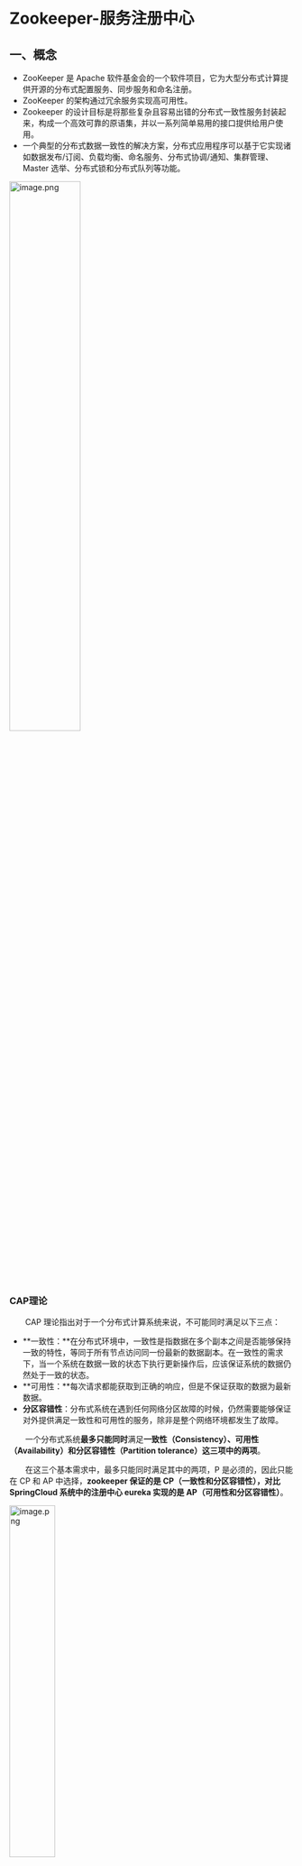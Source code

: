 # Zookeeper-服务注册中心

## 一、概念

- ZooKeeper 是 Apache 软件基金会的一个软件项目，它为大型分布式计算提供开源的分布式配置服务、同步服务和命名注册。
- ZooKeeper 的架构通过冗余服务实现高可用性。
- Zookeeper 的设计目标是将那些复杂且容易出错的分布式一致性服务封装起来，构成一个高效可靠的原语集，并以一系列简单易用的接口提供给用户使用。
- 一个典型的分布式数据一致性的解决方案，分布式应用程序可以基于它实现诸如数据发布/订阅、负载均衡、命名服务、分布式协调/通知、集群管理、Master 选举、分布式锁和分布式队列等功能。

<img src="https://knowledgeimagebed.oss-cn-hangzhou.aliyuncs.com/img/1651889273170-fe9f2731-4c71-4768-9f9f-2cb9d8ea07b1.png" alt="image.png" width="50%" />

### CAP理论

  CAP 理论指出对于一个分布式计算系统来说，不可能同时满足以下三点：

- **一致性：**在分布式环境中，一致性是指数据在多个副本之间是否能够保持一致的特性，等同于所有节点访问同一份最新的数据副本。在一致性的需求下，当一个系统在数据一致的状态下执行更新操作后，应该保证系统的数据仍然处于一致的状态。
- **可用性：**每次请求都能获取到正确的响应，但是不保证获取的数据为最新数据。
- **分区容错性**：分布式系统在遇到任何网络分区故障的时候，仍然需要能够保证对外提供满足一致性和可用性的服务，除非是整个网络环境都发生了故障。

  一个分布式系统**最多只能同时**满足**一致性（Consistency）、可用性（Availability）和分区容错性（Partition tolerance）这三项中的两项**。

  在这三个基本需求中，最多只能同时满足其中的两项，P 是必须的，因此只能在 CP 和 AP 中选择，**zookeeper 保证的是 CP（一致性和分区容错性），对比 SpringCloud 系统中的注册中心 eureka 实现的是 AP（可用性和分区容错性）**。

<img src="https://knowledgeimagebed.oss-cn-hangzhou.aliyuncs.com/img/1651891779818-733bda0d-01cd-450d-9fb9-f507bbe48c5c.png" alt="image.png" width="40%" />

### Base理论

  BASE 是 Basically Available(基本可用)、Soft-state(软状态) 和 Eventually Consistent(最终一致性) 三个短语的缩写。

- **基本可用：**在分布式系统出现故障，允许损失部分可用性（服务降级、页面降级）。
- **软状态：**允许分布式系统出现中间状态。而且中间状态不影响系统的可用性。这里的中间状态是指不同的 data replication（数据备份节点）之间的数据更新可以出现延时的最终一致性。
- **最终一致性：**data replications 经过一段时间达到一致性。

  BASE 理论是对 CAP 中的一致性和可用性进行一个权衡的结果，理论的核心思想就是：**我们无法做到强一致，但每个应用都可以根据自身的业务特点，采用适当的方式来使系统达到最终一致性**。

### ZAB协议

  ZAB协议是 `ZooKeeper Atomic Broadcast` 的简称，全名叫**原子广播协议**，其核心作用就是**保证分布式系统的数据一致性**，**保证了分布式集群的最终一致性**。

  所有的事务请求都会由一台叫做 `leader` 的服务器来协调处理，集群中余下的服务器则称之为 `Follower` 或 `Observer`，leader 会将客户端的事务请求转换成一个事务 Proposal（提案），并将该提案分发给集群中所有的 Follower 服务器，只有当集群中过半数的服务器对该提案投票通过后，才能执行接下来的 Commit 操作。

  ZAB 协议算法两个核心功能点是**崩溃恢复**和**原子广播**协议。

### 什么是崩溃恢复？

  当集群中的 `leader` 节点宕机，失去了与其它 `Follower` 的联系，那么就会进入崩溃恢复模式。在崩溃恢复过程中，所有的 Follower 会通过投票来决定是否产生新的 leader（关于 leader 选举流程请看第三小节）。崩溃恢复后，就会进入消息广播模式，实现每台节点的数据同步。

  在以下三种情况，ZAB 都会进入 崩溃恢复模式：

- 当 Zookeeper 在启动过程中。
- 当 Leader 服务器出现网络中断崩溃退出与重启等异常情况。
- 当有新 Server 加入到集群中且集群处于正常状态（广播模式），新 Server 会与 leader 进行数据同步，然后进入消息广播模式。

### 什么是原子广播（消息广播）？

  ZAB 协议的**原子广播**也称**消息广播**。leader 服务器针对客户端的请求为其生成对应的事务 Proposal，并将该事务发给集群中所有的节点，然后收集各个节点对该事务的选票，最后收到半数节点的选票，就进行事务提交。具体如下图：

<img src="https://knowledgeimagebed.oss-cn-hangzhou.aliyuncs.com/img/image.png" alt="image" width="40%"/>

### 广播流程如何保证消息广播过程中消息接收与发送的顺序性？

  首先，消息广播是基于具有 FIFO 特性的 TCP 协议来进行网络通信的，因此可以较好的保证顺序性；<br>其次，在消息广播的过程中，Leader 节点会针对客户端的事务请求生成对应的 Proposal，在广播前会首先为这个事务生成一个全局单调递增的唯一事务 ID ，即 ZXID。ZAB 协议会根据 事务 ID 的先后顺序，将每个事务进行排序与处理。

### 架构与进程职责

  Zookeeper 集群因为有过半机制，所以其结点个数一般为奇数，集群中主要有 Client、Leader、Follower 以及 Observer 几种角色。其基本架构图如下：

<img src="https://knowledgeimagebed.oss-cn-hangzhou.aliyuncs.com/img/1651889625610-04459520-14e1-413b-8014-1d33820abbde.png" alt="image.png" width="40%" />

**ZK 架构Client：**

- **Client**：就是一个请求的发起方，请求的对象可以是上图中 Zookeeper 的任意角色。
- **Leader**：Leader 负责更新系统的状态，负责进行投票的发起和决议。还有处理事务请求，从图中可以看出，Client 端发起的请求，最终都是由其他角色转发给 Leader 来处理。
- **Follower**：接收并处理客户端读请求，并返回客户端结果；将客户端写请求转发给 Leader 处理；同步 Leader 的状态；在选举的过程中参与投票。
- **Observer**：接收并处理客户端读请求，并返回客户端结果；将客户端写请求转发给 Leader 处理；同步 Leader 的状态；但是在选举的过程中不参与投票。
- 为什么要有 Observer 角色？从上图可知，Observer 只接受客户端的读请求，不参加写请求，因此 Observer 在不影响写性能的情况下提升集群的读性能。

### 数据模型

<img src="https://knowledgeimagebed.oss-cn-hangzhou.aliyuncs.com/img/1651889702250-13d67f05-eab4-4324-91df-82cfd95a255b.png" alt="image.png" width="40%" />

  Zookeeper 路径如上图所示，是 ZooKeeper 的数据节点的示意图，Zookeeper 采用的是树形层次结构，其中树中的每个节点称之为 Znode。Znode 可以作为路径标识的一部分，并且使用斜杠分割，同时维护着**数据**、**元信息**、**ACL**、**时间戳**等数据结构。每个 Znode 由 3 部分组成:

- **stat 状态信息：**描述该 Znode 的**版本, 权限**等信息。Znode 中存储的数据可以有多个版本，也就是一个访问路径中可以存储多份数据。每一个节点都拥有自己的 ACL(访问控制列表)，这个列表规定了用户的权限，即限定了特定用户对目标节点可以执行的操作。Stat 对象状态属性如下表所示：

	<img src="https://knowledgeimagebed.oss-cn-hangzhou.aliyuncs.com/img/1651889712992-b08bec95-00ca-4a3c-9156-1faee0f3c64e.png" alt="image.png" width="50%" />

- **data：**与该 Znode 关联的数据(配置文件信息、状态信息、汇集位置)，数据大小至多 1M。
- **children**：每个 Znode 下可以有子节点，需要注意的是 EPHEMERAL 类型的目录节点没有子节点。

## 二、Session机制

### Session基本原理

  在 ZooKeeper 中，客户端通过与服务器建立一个**基于TCP 长连接**进行通信，服务器的服务端口默认为 2181。自从 Session 建立开始，该生命周期也开始了。

**其作用概括如下：**

- ZK Server 执行任何请求之前，都需要 Client 与 Server 先建立 Session。
- Client 提交给 Server 的任何请求，都必须关联在 Session 上，命令根据 Session 的连接顺序来执行。
- 临时节点的生命周期，Session 终止时，关联在 Session 上的临时数据节点都会自动消失。
- Watcher 通知机制也要基于 Session 来实现。

### Session的状态

- **connecting**：连接中，session 一旦建立，状态就是 connecting 状态，时间很短。
- **connected**：已连接，连接成功之后的状态。
- **closed**：已关闭，发生在 session 过期，一般由于网络故障客户端重连失败，服务器宕机或者客户端主动断开。

### Session 连接中断的处理流程

- Client 在未收到任何消息的情况下，每 t/3（t 为会话超时时间）向 server 发送一次心跳。
- Server 若 t 秒后仍然没有收到心跳则判定会话超时。
- Client 经过 2t/3 后，会尝试连接其他 Server 节点。
- Client 尝试连接其他 Server 时，要保证新的 Server 能看到的最新事务比之前的连接的 Server 要新；若不符合条件，则尝试连接到另一个 Server。

### 会话超时管理（分桶策略+会话激活）

  zookeeper 的 leader 服务器再运行期间定时进行会话超时检查，时间间隔是 ExpirationInterval，单位是毫秒，默认值是 tickTime，每隔 tickTime 进行一次会话超时检查。

<img src="https://knowledgeimagebed.oss-cn-hangzhou.aliyuncs.com/img/1651892173357-38a134ea-f394-4b9f-b547-65e03cd1aee8.png" alt="image.png" width="50%" />

- $$
	- ExpirationTime 的计算方式:
	- ExpirationTime = CurrentTime + SessionTimeout; 
	- ExpirationTime = (ExpirationTime / ExpirationInterval + 1) * ExpirationInterval;
	$$

	

  在 zookeeper 运行过程中，客户端会在**会话超时过期范围内**向服务器发送请求（包括读和写）或者 ping 请求，俗称**心跳检测完成会话激活**，从而来保持会话的有效性。

会话激活流程：

<img src="https://knowledgeimagebed.oss-cn-hangzhou.aliyuncs.com/img/1651892215013-fad55b39-9810-4092-9fd7-fd10860f6dbb.png" alt="image.png" width="30%" />

激活后进行迁移会话的过程，然后开始新一轮：

<img src="https://knowledgeimagebed.oss-cn-hangzhou.aliyuncs.com/img/1651892225707-9efbd3a0-0ffb-48fc-a548-1ec7f7bf755e.png" alt="image.png" width="40%" />

## 三、节点类型

  ZooKeeper 中的节点有三种，分别为`临时节点`、`永久节点`以及`顺序节点`。节点的类型在创建时即被确定，并且不能改变，通过组合可以分为以下四类：

- **永久节点（persistent）：** 该节点的生命周期不依赖于会话，被创建后会一值存在，并且只有在客户端显示执行删除操作的时候，它们才能被删除。
- **永久有序节点：** 创建永久有序节点时，父节点会维护一份时序，用于记录子节点创建的先后顺序。在创建节点过程中，ZK 会自动为给定节点名加上一个数字后缀，作为新的节点名。这个数字后缀的范围是整型的最大值。
- **临时节点（ephemeral）：** 该节点的生命周期依赖于创建它们的会话。一旦会话(Session)结束，临时节点将被自动删除，当然可以也可以手动删除。虽然每个临时的 Znode 都会绑定到一个客户端会话，但他们对所有的客户端还是可见的。另外，ZooKeeper 的临时节点不允许拥有子节点。
- **临时有序节点：** 和永久有序节点类似，就不赘述了，临时有序节点可以用来实现分布式锁，下面会有分布式锁的详细说明。

## 四、选举

  zookeeper 的 leader 选举存在两个阶段，一个是**服务器启动时 leader 选举**，另一个是**运行过程中 leader 服务器宕机**。在分析选举原理前，先介绍几个重要的参数。

- 服务器 ID(myid)：编号越大在选举算法中权重越大
- 事务 ID(zxid)：值越大说明数据越新，权重越大
- 逻辑时钟(epoch-logicalclock)：同一轮投票过程中的逻辑时钟值是相同的，每投完一次值会增加

### 选举状态

- LOOKING：处于无主或寻找 Leader 状态，或者 Leader 选举状态。**竞选状态**
- FOLLOWING：表明当前节点为 Follower 角色，跟随者状态，可直接参与投票。**随从状态**
- LEADING：表明当前节点为 Leader 角色，**领导者状态**
- OBSERVING：表明当前节点为 Observer 角色，**观察者状态**，不参与投票，只处理客户端读请求

### 票据结构

  ZooKeeper 中的票据结构是由 vote 进行封装的，内容包含以下两部分：

- myid：服务节点自身的 id，在部署时由配置文件指定，从 1 开始累加。
- zxid：ZAB 协议中的事务编号是一个 64 位的数字。其中低 32 位是一个单调递增的计数器，每产生一个新的事务 Proposal 时，该计数器加1；高 32 位代表了 leader 周期的 epoch 编号，每次筛选出新的 leader ，epoch 会累加 1。
- 注意：ZooKeeper 把 epoch 和事务 id 合在一起，每次 epoch 变化，都将低 32 位的序号重置，这样做是为了方便对比出最新的数据，保证了 zxid 的全局递增性。

### Leader 选举

  选举无非就是一个投票、处理选票以及得出结果（领导走马上任）这么一个过程，现实生活中也比较常见。在 ZooKeeper 中，Leader 的选举又分为 2 类：整个集群刚启动时的选举和运行过程中 Leader 宕机后的选举。简单选举流程如下图所示：

<img src="https://knowledgeimagebed.oss-cn-hangzhou.aliyuncs.com/img/1651889766540-ef70aadc-0382-4344-81e2-265075d29a55.png" alt="image.png" width="50%" />

  集群启动时的选举可以分为三个步骤：**投票**、**唱票**以及**得出结果**。

  当集群在启动初始化阶段，只有一台服务器启动，因为存在过半机制，无法完成leader 选举，只有当第二台服务器启动后，两台服务器都试图寻找一位 leader，此时才进入 leader 选举流程：

- （1）每台 server 发出一个投票，由于是初始情况，server1 和 server2 都将自己作为 leader 服务器进行投票，每次投票包含所推举的服务器myid、zxid、epoch，使用（myid，zxid）表示，此时 server1 投票为（1,0），server2 投票为（2,0），然后将各自投票发送给集群中其他机器。
- （2）接收来自各个服务器的投票。集群中的每个服务器收到投票后，首先判断该投票的有效性，如检查是否是本轮投票（epoch）、是否来自 LOOKING 状态的服务器。
- （3）分别处理投票。针对每一次投票，服务器都需要将其他服务器的投票和自己的投票进行对比，对比规则如下：

- - a. 优先比较 epoch
	- b. 检查 zxid，zxid 比较大的服务器优先作为 leader
	- c. 如果 zxid 相同，那么就比较 myid，myid 较大的服务器作为 leader 服务器

- （4）统计投票。每次投票后，服务器统计投票信息，判断是都有过半机器接收到相同的投票信息。server1、server2 都统计出集群中有两台机器接受了（2,0）的投票信息，此时已经选出了 server2 为 leader 节点。
- （5）改变服务器状态。一旦确定了 leader，每个服务器响应更新自己的状态，如果是 follower，那么就变更为 FOLLOWING，如果是 Leader，变更为 LEADING。此时 server3继续启动，直接加入变更自己为 FOLLOWING。

### ZooKeeper Wacter 机制

  zookeeper 的 watcher 机制，可以分为四个过程：

- 客户端注册 watcher。
- 服务端处理 watcher。
- 服务端触发 watcher 事件。
- 客户端回调 watcher。

  在 ZooKeeper 中，引入了 watcher 机制，即事件监听，它允许客户端向服务端注册一个 Watcher 监听，当服务端一些事件发生改变后（如 exists()、getChildren() 及 getData()），都会触发 Watcher ，该服务端会向指定的客户端发送一个事件通知，注意 Watcher 只能被触发一次。

  当节点发生增、删、改都会触发 Watcher 所对应的操作。其过程如下图所示：

<img src="https://knowledgeimagebed.oss-cn-hangzhou.aliyuncs.com/img/1651889779709-f0448093-e1a0-4757-92cc-13049cb80325.png" alt="image.png" width="40%"/>

## 五、应用场景

  结合实际的使用场景来融会贯通。关于 集群管理与 Master 高可用，ZooKeeper 的以下两个特性是实现 HA 的关键。

- **临时有序节点：**每个 Master 的备选节点都会创建一个临时有序节点，集群会选择序号最小的节点为 Master，若 session 断开，节点删除。
- **Watcher 机制：**集群会在 master 的节点上注册一个 Watcher，那么如果 master 节点发生变化，会重新选择序号最小的节点

### 分布式锁

  分布式锁，主要得益于Zookeeper保证了数据的强一致性。用户可以完全相信每时每刻，zk集群中任意节点上的相同的znode的数据是一定相同的。锁服务可以分为两类：

- **保持独占：**
- **控制时序：**

#### 自定义实现分布式锁流程

1. client调用create()方法创建“/root/lock_”节点，注意节点类型是**EPHEMERAL_SEQUENTIAL（临时有序节点）**
2. client调用getChildren("/root/lock_",false)来获取所有已经创建的子节点，这里并不注册任何Watcher
3. 客户端获取到所有子节点Path后（ getChildren(),排序，看自己是否为最小节点, )，如果发现自己在步骤1中创建的节点是所有节点中最小的，那么就认为这个客户端获得了锁( 操作redis中的数据)
4. 如果在步骤3中，发现不是最小的，那么找到比自己小的那个节点，然后对其调用exist()方法注册事件监听
5. 之后一旦这个被关注的节点移除，客户端会收到相应的通知，这个时候客户端需要再次调用getChildren("/root/lock_",false)来确保自己是最小的节点，然后进入步骤3

### 分布式通知/协调

  关键仍然是 **ZooKeeper** 的 `Watch` 机制，它能够很好的承担分布式环境下**不同系统之间的通知与协调工作**，**实现对数据变更的实时处理**。比如心跳检测机制：两个节点不直接通信而是通过 zookeeper 来关联，大大减少系统耦合。下面看两个实例

- 如果 HBase 集群有 RegionServer 宕机，Master 需要重新分配 Region，会把任务放在 Zookeeper 的节点下，等其他健康 RegionServer 来获取。
- Kafka 的各个节点必须维护和 ZooKeeper 的连接，Zookeeper 通过心跳机制检查每个节点的存活情况，客户端通过 Zookeeper 得知 Kafka 的节点健康状态。

### 命名服务

  命名服务也是分布式系统中比较常见的一类场景。在分布式系统中，通过使用命名服务，客户端应用能够根据指定名字来**获取资源**、**服务的地址**、**提供者**等信息。被命名的实体通常可以是**集群中的机器**、**提供的服务地址**、**远程对象**等等。比如 HBase 会把 .META. 的地址信息存储在 Zookeeper，Client 会根据地址找到对应的 .META. 位置，再定位到操作数据具体所在的 RegionServer 来进行数据的操作。

### 负载均衡

  比如 Kafka 中发布者和订阅者的负载均衡

- **生产者负载均衡：**首先 Kafka 会把所有的分区信息发不到 Zookeeper 上有序排列，发送消息的时候，生产者会按照 brokerId 和 partition 的顺序排列组织成一个有序的分区列表，然后从头到尾循环往复地选择一个分区来发送消息。
- **消费负载均衡：**在消费过程中同一个 group，一个消费者会消费一个或多个分区中的消息，但是一个分区只会由的一个消费者来消费。在某个消费者故障或者重启等情况下，其他消费者通过 Watch 机制会知道这个变化，然后重新进行负载均衡，保证所有的分区都有消费者进行消费。

## 六、面试题

### zookeeper 是一个原子广播协议，哪里体现了原子性？

  **原子性：**一个事务包含多个操作，这些操作要么全部执行，要么全都不执行。实现事务的原子性，要支持回滚操作，在某个操作失败后，回滚到事务执行之前的状态。

**Zookeeper的特性**

1. 顺序一致性（Sequential Consistency）：来自相同客户端提交的事务，ZooKeeper 将按照其提交顺序依次执行；

2. 原子性（Atomicity）：于 ZooKeeper 集群中提交事务，事务将 “全部完成” 或 “全部未完成”，不存在 “部分完成”；

3. 单一系统镜像（Single System Image）：客户端连接到 ZooKeeper 集群的任意节点，其获得的数据视图都是相同的；

4. 可靠性（Reliability）：事务一旦完成，其产生的状态变化将永久保留，直到其他事务进行覆盖；

5. 实时性（Timeliness）：事务一旦完成，客户端将于限定的时间段内，获得最新的数据。

### 什么是脑裂（Split-Brain）？

- 假死：由于心跳超时（网络原因导致的）认为 leader 死了，但其实 leader 还存活着。
- 脑裂：由于假死会发起新的 leader 选举，选举出一个新的 leader，但旧的 leader 网络又通了，导致出现了两个 leader ，有的客户端连接到老的 leader，而有的客户端则连接到新的 leader。

  一般脑裂都是出现在集群环境中的。指的是一个集群环境中出现了多个`master`节点（类似[zookeeper](https://so.csdn.net/so/search?q=zookeeper&spm=1001.2101.3001.7020)的master、elasticsearch的master节点），导致严重数据问题，数据不一致等等。

  出现的原因：可能就是网络环境有问题如断开，假死等等，导致一部分slave节点会重新进入崩坏恢复模式，重新选举新的master节点，然后对外提供事务服务。

  **Zookeeper脑裂原因：**

  主要原因是 Zookeeper 集群和 Zookeeper client 判断超时并不能做到完全同步，也就是说可能一前一后，如果是集群先于 client 发现，那就会出现上面的情况。同时，在发现并切换后通知各个客户端也有先后快慢。一般出现这种情况的几率很小，需要 leader 节点与 Zookeeper 集群网络断开，但是与其他集群角色之间的网络没有问题，还要满足上面那些情况，但是一旦出现就会引起很严重的后果，数据不一致。

### ZooKeeper 时如何解决脑裂问题的？

#### Quorums (法定人数) 方式（过半机制）

  比如3个节点的集群，Quorums = 2, 也就是说集群可以容忍1个节点失效，这时候还能选举出1个 lead，集群还可用。比如4个节点的集群，它的 Quorums = 3，Quorums 要超过3，相当于集群的容忍度还是1，如果2个节点失效，那么整个集群还是无效的。这是 zookeeper 防止"脑裂"默认采用的方法。

- 集群中最少的节点数用来选举 leader 保证集群可用。
- 通知客户端数据已经安全保存前集群中最少数量的节点数已经保存了该数据。一旦这些节点保存了该数据，客户端将被通知已经安全保存了，可以继续其他任务。而集群中剩余的节点将会最终也保存了该数据。

#### 采用 Redundant communications ([冗余](https://so.csdn.net/so/search?q=冗余&spm=1001.2101.3001.7020)通信)方式

  集群中采用多种通信方式，防止一种通信方式失效导致集群中的节点无法通信。

#### Fencing (共享资源) 方式

  比如能看到共享资源就表示在集群中，能够获得共享资源的锁的就是 Leader，看不到共享资源的，就不在集群中。

  要想避免 zookeeper"脑裂"情况其实也很简单，在 follower 节点切换的时候不在检查到老的 leader 节点出现问题后马上切换，而是在休眠一段足够的时间，确保老的 leader 已经获知变更并且做了相关的 shutdown 清理工作了然后再注册成为 master 就能避免这类问题了，这个休眠时间一般定义为与 zookeeper 定义的超时时间就够了，但是这段时间内系统可能是不可用的，但是相对于数据不一致的后果来说还是值得的。

#### 预防措施：

- 添加冗余的心跳线，例如双线条线，尽量减少“裂脑”发生机会。
- 启用磁盘锁。正在服务一方锁住共享磁盘，“裂脑"发生时，让对方完全"抢不走"共享磁盘资源。但使用锁磁盘也会有一个不小的问题，如果占用共享盘的一方不主动"解锁”，另一方就永远得不到共享磁盘。现实中假如服务节点突然死机或崩溃，就不可能执行解锁命令。后备节点也就接管不了共享资源和应用服务。于是有人在 HA 中设计了"智能"锁。即正在服务的一方只在发现心跳线全部断开（察觉不到对端）时才启用磁盘锁。平时就不上锁了。
- 设置仲裁机制。例如设置参考 IP（如网关 IP），当心跳线完全断开时，2个节点都各自 ping 一下 参考 IP，不通则表明断点就出在本端，不仅"心跳"、还兼对外"服务"的本端网络链路断了，即使启动（或继续）应用服务也没有用了，那就主动放弃竞争，让能够 ping 通参考 IP 的一端去起服务。更保险一些，ping 不通参考 IP 的一方干脆就自我重启，以彻底释放有可能还占用着的那些共享资源。

### Zookeeper 有哪几种几种部署模式？

1. 单机模式：zoo.cfg 中只配置一个 server.id 就是单机模式了，此模式一般用在**测试环境**，如果当前主机宕机，那么所有依赖于当前 ZooKeeper 服务工作的其他服务器都不能进行正常工作；

2. 伪分布式模式：在一台机器启动不同端口的 ZooKeeper，配置到 zoo.cfg 中，和单击模式相同，此模式一般用在测试环境；

3. 分布式模式：多台机器各自配置 zoo.cfg 文件，将各自互相加入服务器列表，上面搭建的集群就是这种完全分布式。

### 四种类型的数据节点 Znode

- **持久节点（persistent）：** 该节点的生命周期不依赖于会话，被创建后会一值存在，并且只有在客户端显示执行删除操作的时候，它们才能被删除。
- **永久有序节点：** 创建永久有序节点时，父节点会维护一份时序，用于记录子节点创建的先后顺序。在创建节点过程中，ZK 会自动为给定节点名加上一个数字后缀，作为新的节点名。这个数字后缀的范围是整型的最大值。
- **临时节点（ephemeral）：** 该节点的生命周期依赖于创建它们的会话。一旦会话(Session)结束，临时节点将被自动删除，当然可以也可以手动删除。虽然每个临时的 Znode 都会绑定到一个客户端会话，但他们对所有的客户端还是可见的。另外，ZooKeeper 的临时节点不允许拥有子节点。
- **临时有序节点：** 和永久有序节点类似，就不赘述了，临时有序节点可以用来实现分布式锁，下面会有分布式锁的详细说明。

### zookeeper 节点宕机如何处理？

- Zookeeper 也提供集群部署方式，同时提供leader选举机制，集群部署推荐配置不少于 3 个服务器。
- Zookeeper 自身也要保证当一 个节点宕机时， 其他节点会继续提供服务。
- 如果是一个 Follower 宕机， 还有 2 台服务器提供访问， 因为 Zookeeper 上的数据是 有多个副本的， 数据并不会丢失；
- 如果是一个 Leader 宕机， Zookeeper 会选举出新的 Leader。 ZK 集群的机制是只要超过半数的节点正常， 集群就能正常提供服务。只有在 ZK 节点挂得太多， 只剩一半或不到一半节点能工作， 集群才失效。 所以3 个节点的 cluster 可以挂掉 1 个节点(leader 可以得到 2 票>1.5) 2 个节点的 cluster 就不能挂掉任何 1 个节点了

### 为什么有了 Follower 还需要 Observer ？

  当 ZooKeeper 集群的规模变大，集群中 Follow 服务器数量逐渐增多的时候，ZooKeeper 处理创建数据节点等事务性请求操作的性能就会逐渐下降。这是因为 ZooKeeper 集群在处理事务性请求操作时，要在 ZooKeeper 集群中对该事务性的请求发起投票，只有超过半数的 Follow 服务器投票一致，才会执行该条写入操作。<br>  正因如此，随着集群中 Follow 服务器的数量越来越多，一次写入等相关操作的投票也就变得越来越复杂，并且 Follow 服务器之间彼此的网络通信也变得越来越耗时，导致随着 Follow 服务器数量的逐步增加，事务性的处理性能反而变得越来越低。

  Observer 可以处理 ZooKeeper 集群中的非事务性请求，并且不参与 Leader 节点等投票相关的操作。这样既保证了 ZooKeeper 集群性能的扩展性，又避免了因为过多的服务器参与投票相关的操作而影响 ZooKeeper 集群处理事务性会话请求的能力。

  而且在实际部署的时候，因为 Observer 不参与 Leader 节点等操作，并不会像 Follow 服务器那样频繁的与 Leader 服务器进行通信。因此，可以将 Observer 服务器部署在不同的网络区间中，这样也不会影响整个 ZooKeeper 集群的性能，也就是所谓的跨域部署。 

### zookeeper 是如何保证事务的顺序一致性的？

  Zookeeper采用了递增的事务Id来标识，所有的proposal（提议）都在被提出时加上了zxid，zxid实际上是一个64位的数字，高32位是epoch（纪元）用来标识leader是否发生改变，如果有新的leader产生出来，epoch会自增，低32位用来递增计数。当新产生proposal时，会依赖数据库的两阶段过程，首先会向其他的server发出事务执行请求，如果超过半数的机器都能执行并且能够成功，那么久开始执行。

### 说说 Zookeeper 的 CAP 问题上做的取舍？

  zookeeper通过ZAB协议（过半机制）保证了数据的强一致性，其主要分为两个方面：
 1）leader选举原理（myid，zxid）
 2）集群消息广播（类似2PC-两阶段提交，无需全部节点ack，过半即发起commit）

  leader选举耗时较长，此时集群不可用，所以zk难易保证集群的可用性。

  当作为注册中心时，需要保证的是服务的可用性，确保服务能够正确的注册和发现，而dubbo通过本地缓存的方式解决zk选举时集群不可用的问题。

### 集群支持动态添加机器吗？

- 其实就是水平扩容了，Zookeeper 在这方面不太好。两种方式：

- 全部重启：关闭所有 Zookeeper 服务，修改配置之后启动。不影响之前客户端的会话。

- 逐个重启：在过半存活即可用的原则下，一台机器重启不影响整个集群对外提供服务。这是比较常用的方式。

- 3.5 版本开始支持动态扩容。6

### 说一说 ZAB 协议？

  ZAB协议是 `ZooKeeper Atomic Broadcast` 的简称，全名叫**原子广播协议**，其核心作用就是**保证分布式系统的数据一致性**，**保证了分布式集群的最终一致性**。

  所有的事务请求都会由一台叫做 `leader` 的服务器来协调处理，集群中余下的服务器则称之为 `Follower` 或 `Observer`，leader 会将客户端的事务请求转换成一个事务 Proposal（提案），并将该提案分发给集群中所有的 Follower 服务器，只有当集群中过半数的服务器对该提案投票通过后，才能执行接下来的 Commit 操作。

  ZAB 协议算法两个核心功能点是**崩溃恢复**和**原子广播**协议。

### Zookeeper是什么？

  ZooKeeper 是一个开源的分布式协调服务。它是一个为分布式应用提供一致性服务的软件，分布式应用程序可以基于 Zookeeper 实现诸如数据发布/订阅、负载均衡、命名服务、分布式协调/通知、集群管理、Master 选举、分布式锁和分布式队列等功能。

  ZooKeeper 的目标就是封装好复杂易出错的关键服务，将简单易用的接口和性能高效、功能稳定的系统提供给用户。

  Zookeeper 保证了如下分布式一致性特性：

1. 顺序一致性

2. 原子性

3. 单一视图

4. 可靠性

5. 实时性（最终一致性）

  客户端的读请求可以被集群中的任意一台机器处理，如果读请求在节点上注册了监听器，这个监听器也是由所连接的 zookeeper 机器来处理。对于写请求，这些请求会同时发给其他 zookeeper 机器并且达成一致后，请求才会返回成功。因此，随着 zookeeper 的集群机器增多，读请求的吞吐会提高但是写请求的吞吐会下降。

  有序性是 zookeeper 中非常重要的一个特性，所有的更新都是全局有序的，每个更新都有一个唯一的时间戳，这个时间戳称为 zxid（Zookeeper Transaction Id）。而读请求只会相对于更新有序，也就是读请求的返回结果中会带有这个zookeeper 最新的 zxid。

### Zookeeper提供了什么？

  Zookeeper提供了三个核心功能：文件系统、通知机制和集群管理机制。

### Zookeeper文件系统

- Zookeeper存储数据的结构，类似于一个文件系统。每个节点称之为znode，买个znode都是类似于K-V的结构，每个节点的名字相当于key，每个节点中都保存了对应的数据，类似于key-value中的value。
- Zookeeper 提供一个多层级的节点命名空间（节点称为 znode）。与文件系统不同的是，这些节点都可以设置关联的数据，而文件系统中只有文件节点可以存放数据而目录节点不行。

- Zookeeper 为了保证高吞吐和低延迟，在内存中维护了这个树状的目录结构，这种特性使得 Zookeeper 不能用于存放大量的数据，每个节点的存放数据上限为1M。

### Zookeeper通知机制

  当某个client监听某个节点时，当该节点发生变化时，zookeeper就会通知监听该节点的客户端，后续根据客户端的处理逻辑进行处理。

### Zookeeper做了什么？

### zk的命名服务（文件系统）

  命名服务也是分布式系统中比较常见的一类场景。在分布式系统中，通过使用命名服务，客户端应用能够根据指定名字来**获取资源**、**服务的地址**、**提供者**等信息。被命名的实体通常可以是**集群中的机器**、**提供的服务地址**、**远程对象**等等。比如 HBase 会把 .META. 的地址信息存储在 Zookeeper，Client 会根据地址找到对应的 .META. 位置，再定位到操作数据具体所在的 RegionServer 来进行数据的操作。

### zk的配置管理（文件系统、通知机制）

  发布与订阅模型，即所谓的配置中心，顾名思义就是发布者将数据发布到 ZooKeeper 节点上，供订阅者动态获取数据，实现配置信息的集中式管理和动态更新。例如全局的配置信息，服务式服务框架的服务地址列表等就非常适合使用。

  应用中用到的一些配置信息放到 ZooKeeper 上进行集中管理。这类场景通常是这样：应用在启动的时候会主动来获取一次配置，同时在节点上注册一个 Watcher。这样一来，以后每次配置有更新的时候，都会实时通知到订阅的客户端，从来达到获取最新配置信息的目的。

  分布式搜索服务中，索引的元信息和服务器集群机器的节点状态存放在 ZooKeeper 的一些指定节点，供各个客户端订阅使用。

### Zookeeper集群管理（文件系统、通知机制）

  zookeeper本身是一个集群结构，有一个leader节点，负责写请求，多个follower节点负责相应读请求。并且在leader节点故障的时候，会根据选举机制从剩下的follower中选举出新的leader。

### Zookeeper分布式锁（文件系统、通知机制）

  分布式锁主要得益于 ZooKeeper 为我们保证了数据的强一致性。锁服务可以分为两类：一类是保持独占，另一类是控制时序。

  所谓保持独占，就是所有试图来获取这个锁的客户端，最终只有一个可以成功获得这把锁。通常的做法是把 ZooKeeper 上的一个 Znode 看作是一把锁，通过 create znode的方式来实现。所有客户端都去创建 /distribute_lock 节点，最终成功创建的那个客户端也即拥有了这把锁。

  控制时序，就是所有视图来获取这个锁的客户端，最终都是会被安排执行，只是有个全局时序了。做法和上面基本类似，只是这里 /distribute_lock 已经预先存在，客户端在它下面创建临时有序节点（这个可以通过节点的属性控制：CreateMode.EPHEMERAL_SEQUENTIAL 来指定）。ZooKeeper 的父节点（/distribute_lock）维持一份 sequence，保证子节点创建的时序性，从而也形成了每个客户端的全局时序。

1. 由于同一节点下子节点名称不能相同，所以只要在某个节点下创建 Znode，创建成功即表明加锁成功。注册监听器监听此 Znode，只要删除此 Znode 就通知其他客户端来加锁。
2. 创建临时顺序节点：在某个节点下创建节点，来一个请求则创建一个节点，由于是顺序的，所以序号最小的获得锁，当释放锁时，通知下一序号获得锁。

### 获取分布式锁的流程

### Zookeeper队列管理（文件系统、通知机制）

  队列方面，简单来说有两种：一种是常规的先进先出队列，另一种是等队列的队员聚齐以后才按照顺序执行。对于第一种的队列和上面讲的分布式锁服务中控制时序的场景基本原理一致，这里就不赘述了。

  第二种队列其实是在 FIFO 队列的基础上作了一个增强。通常可以在 /queue 这个 Znode 下预先建立一个 /queue/num 节点，并且赋值为 n（或者直接给 /queue 赋值 n）表示队列大小。之后每次有队列成员加入后，就判断下是否已经到达队列大小，决定是否可以开始执行了。

  这种用法的典型场景是：分布式环境中，一个大任务 Task A，需要在很多子任务完成（或条件就绪）情况下才能进行。这个时候，凡是其中一个子任务完成（就绪），那么就去 /taskList 下建立自己的临时时序节点（CreateMode.EPHEMERAL_SEQUENTIAL）。当 /taskList 发现自己下面的子节点满足指定个数，就可以进行下一步按序进行处理了。

### Zookeeper数据复制

### Zookeeper工作原理

  Zookeeper的核心是原子广播，这个机制保证了各个Server之前的同步。实现这个机制的协议叫做Zab协议。Zab协议有两种模式，分别是恢复模式（选主）和广播模式（同步）。当服务启动或者在leader崩溃后，Zab就进入了恢复模式，当leader被选举出来，且大多数Server完成了和leader的状态同步后，恢复模式就结束了。状态同步保证了leader和server具有相同的系统状态。之后进入广播模式，如果这个时候当一个server加入到Zookeeper服务中，它会在恢复模式下启动，发现leader，并和leader进行状态同步。等同步结束，它也参与消息广播。Zookeeper服务一直维持在Broadcast状态，直到leader崩溃或者leader失去了大部分followers的支持。

### Zookeeper下Server工作状态

  服务器具有四种状态，分别是 LOOKING、FOLLOWING、LEADING、OBSERVING。

（1）LOOKING：寻 找 Leader 状态。当服务器处于该状态时，它会认为当前集群中没有 Leader，因此需要进入 Leader 选举状态。

（2）FOLLOWING：跟随者状态。表明当前服务器角色是 Follower。

（3）LEADING：领导者状态。表明当前服务器角色是 Leader。

（4）OBSERVING：观察者状态。表明当前服务器角色是 Observer。

### Zookeeper是如何选取主leader

  当leader崩溃或者leader失去大多数的follower，这时Zookeeper集群进入恢复模式，恢复模式需要重新选举一个leader，让所有的Server都恢复到一个正确的状态。Zookeeper的选举算法有两种：一种是基于basic paxos实现的，另一种是基于fast paxos算法实现的。系统默认的选举算法为fast paxos。Zookeeper集群选举leader节点，有两种情况：①集群刚刚启动时；②当原有的leader节点崩溃时。

### Zookeeper同步流程

### 分布式通知和协调

  ZooKeeper 中特有 Watcher 注册与异步通知机制，能够很好的实现分布式环境下不同系统之间的通知与协调，实现对数据变更的实时处理。使用方法通常是不同系统都对 ZooKeeper 上同一个 Znode 进行注册，监听 Znode 的变化（包括 Znode 本身内容及子节点的），其中一个系统 Update 了 Znode，那么另一个系统能够收到通知，并作出相应处理。

  另一种心跳检测机制：检测系统和被检测系统之间并不直接关联起来，而是通过 ZooKeeper 上某个节点关联，大大减少系统耦合。

  另一种系统调度模式：某系统有控制台和推送系统两部分组成，控制台的职责是控制推送系统进行相应的推送工作。管理人员在控制台作的一些操作，实际上是修改了 ZooKeeper 上某些节点的状态，而 ZooKeeper 就把这些变化通知给它们注册 Watcher 的客户端，即推送系统。于是，作出相应的推送任务。

  另一种工作汇报模式：一些类似于任务分发系统。子任务启动后，到 ZooKeeper 来注册一个临时节点，并且定时将自己的进度进行汇报（将进度写回这个临时节点）。这样任务管理者就能够实时知道任务进度。 

### 集群中为什么会有leader？

  在分布式环境中，有些业务逻辑只需要集群中的某一台机器执行，其他的机器可以共享这个结果，这样可以大大减少重复计算，提高性能，于是就需要进行leader选举。

### Zookeeper负载均衡和nginx负载均衡区别

- zk 的负载均衡是可以调控，nginx 只是能调权重，其他需要可控的都需要自己写插件；但是 nginx 的吞吐量比 zk 大很多，应该说按业务选择用哪种方式。

### Zookeeper watch机制

- Zookeeper 允许客户端向服务端的某个 Znode 注册一个 Watcher 监听，当服务端的一些指定事件触发了这个 Watcher，服务端会向指定客户端发送一个事件通知来实现分布式的通知功能，然后客户端根据 Watcher 通知状态和事件类型做出业务上的改变。

- 工作机制：

	1. 客户端注册 watcher
	2. 服务端处理 watcher
	3. 客户端回调 watcher
		

## 七、zkCli命令

```tex
1.下载zookeeper 最新版镜像
docker search zookeeper 

docker pull zookeeper

docker images              //查看下载的本地镜像

docker inspect zookeeper

2. 在windows下d盘中创建一个文件夹。 
d:
mkdir dockercontainers
cd dockercontainers
mkdir zookeeper
3. 启动服务
docker run -d -e TZ="Asia/Shanghai" -p 2181:2181 -v d:\dockercontainers\zookeeper:/data --name zookeeper --restart always zookeeper

-e TZ="Asia/Shanghai" # 指定上海时区 
-d # 表示在一直在后台运行容器
-p 2181:2181 # 对端口进行映射，将本地2181端口映射到容器内部的2181端口
--name # 设置创建的容器名称
-v # 将本地目录(文件)挂载到容器指定目录；
--restart always #始终重新启动zookeeper
4. 查看
docker ps
5. 通过 Docker 的 link 机制来对这个 ZK 容器进行访问
docker run -it --rm --link zookeeper:zookeeper zookeeper zkCli.sh -server zookeeper          //这样的话，直接登录到容器时，进入到 zkCli中

  docker exec -it zookeeper bash      //**** 只登录容器，不登录 zkCli
```

```tex
1. get -s /节点路径

重点 -s 表示显示  stat的信息列表
2. ls /节点路径   列出这个节点下的字节点
3. create -s -e /节点路径 '节点数据内容'
  -s:有序 只在一个父节点下有序
  -e:临时节点 客户端断开连接则失效
4. set /节点路径 新值
5. stat /节点路径   只看节点状态值，不看数据
6. delete /节点路径
7.列表
ls -s /节点路径		-s:显示当前节点的stat
ls -R /节点路径		-R:递归显示此目录下的所有
8. history:查看历史命令

================事件：
printwatches: 打开或关闭监听器 第一步
当指定的znode或znode的子数据更改时，监视器会显示通知，显示后将监听删除
命令中设置watch
stat path [watch] 	对当前节点更新数据起作用
get path [watch] 		对当前节点更新数据（set 路径 新内容）起作用
ls path [watch]			对创建，删除子节点事件起作用
ls2 path [watch]		对创建，删除子节点事件起作用
```

